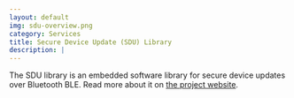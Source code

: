 ```yaml
---
layout: default
img: sdu-overview.png
category: Services
title: Secure Device Update (SDU) Library 
description: |
---
```

  The SDU library is an embedded software library for secure device updates over Bluetooth BLE.  Read more about it on [the project website](https://trellis-logic.github.io/sdu/).
